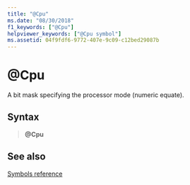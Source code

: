 ```yaml
---
title: "@Cpu"
ms.date: "08/30/2018"
f1_keywords: ["@Cpu"]
helpviewer_keywords: ["@Cpu symbol"]
ms.assetid: 04f9fdf6-9772-407e-9c09-c12bed29087b
---
```

# \@Cpu

A bit mask specifying the processor mode (numeric equate).

## Syntax

> **\@Cpu**

## See also

[Symbols reference](symbols-reference.md)
